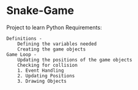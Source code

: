 # Snake-Game
 Project to learn Python
 Requirements:

    Definitions - 
        Defining the variables needed 
        Creating the game objects
    Game Loop - 
        Updating the positions of the game objects
        Checking for collision
        1. Event Handling
        2. Updating Positions
        3. Drawing Objects